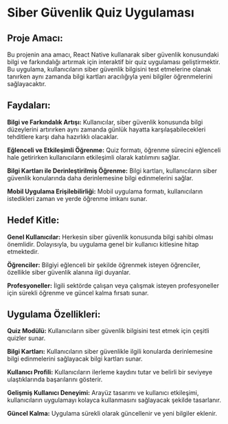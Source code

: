 # Siber Güvenlik Quiz Uygulaması

## Proje Amacı:
Bu projenin ana amacı, React Native kullanarak siber güvenlik konusundaki bilgi ve farkındalığı artırmak için interaktif bir quiz uygulaması geliştirmektir. Bu uygulama, kullanıcıların siber güvenlik bilgisini test etmelerine olanak tanırken aynı zamanda bilgi kartları aracılığıyla yeni bilgiler öğrenmelerini sağlayacaktır.


## Faydaları:
**Bilgi ve Farkındalık Artışı:** Kullanıcılar, siber güvenlik konusunda bilgi düzeylerini artırırken aynı zamanda günlük hayatta karşılaşabilecekleri tehditlere karşı daha hazırlıklı olacaklar.

**Eğlenceli ve Etkileşimli Öğrenme:** Quiz formatı, öğrenme sürecini eğlenceli hale getirirken kullanıcıların etkileşimli olarak katılımını sağlar.

**Bilgi Kartları ile Derinleştirilmiş Öğrenme:** Bilgi kartları, kullanıcıların siber güvenlik konularında daha derinlemesine bilgi edinmelerini sağlar.

**Mobil Uygulama Erişilebilirliği:** Mobil uygulama formatı, kullanıcıların istedikleri zaman ve yerde öğrenme imkanı sunar.


## Hedef Kitle:
**Genel Kullanıcılar:** Herkesin siber güvenlik konusunda bilgi sahibi olması önemlidir. Dolayısıyla, bu uygulama genel bir kullanıcı kitlesine hitap etmektedir.

**Öğrenciler:** Bilgiyi eğlenceli bir şekilde öğrenmek isteyen öğrenciler, özellikle siber güvenlik alanına ilgi duyanlar.

**Profesyoneller:** İlgili sektörde çalışan veya çalışmak isteyen profesyoneller için sürekli öğrenme ve güncel kalma fırsatı sunar.



## Uygulama Özellikleri:
**Quiz Modülü:** Kullanıcıların siber güvenlik bilgisini test etmek için çeşitli quizler sunar.

**Bilgi Kartları:** Kullanıcıların siber güvenlikle ilgili konularda derinlemesine bilgi edinmelerini sağlayacak bilgi kartları sunar.

**Kullanıcı Profili:** Kullanıcıların ilerleme kaydını tutar ve belirli bir seviyeye ulaştıklarında başarılarını gösterir.

**Gelişmiş Kullanıcı Deneyimi:** Arayüz tasarımı ve kullanıcı etkileşimi, kullanıcıların uygulamayı kolayca kullanmasını sağlayacak şekilde tasarlanır.

**Güncel Kalma:** Uygulama sürekli olarak güncellenir ve yeni bilgiler eklenir.

